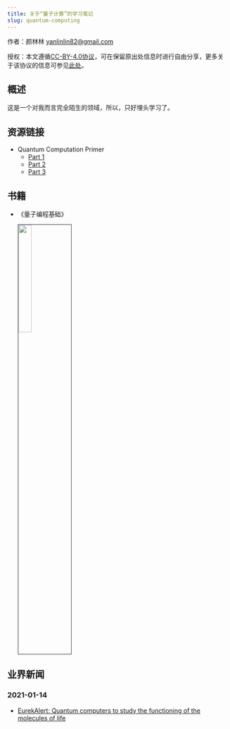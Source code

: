 ```yaml
---
title: 关于“量子计算”的学习笔记
slug: quantum-computing
---
```


作者：颜林林 <yanlinlin82@gmail.com>

授权：本文遵循[CC-BY-4.0协议](LICENSE)，可在保留原出处信息时进行自由分享，更多关于该协议的信息可参见[此处](https://creativecommons.org/licenses/by/4.0/deed.zh)。

## 概述

这是一个对我而言完全陌生的领域，所以，只好埋头学习了。

## 资源链接

* Quantum Computation Primer
    * [Part 1](https://www.codeproject.com/Articles/5155638/Quantum-Computation-Primer-Part-1)
    * [Part 2](https://www.codeproject.com/Articles/5160469/Quantum-Computation-Primer-Part-2)
    * [Part 3](https://www.codeproject.com/Articles/5160469/Quantum-Computation-Primer-Part-3)

## 书籍

* 《量子编程基础》

    <a href="images/moments/2019-12/2019-12-12-004.jpg"><img src="images/moments/2019-12/2019-12-12-004.thumb.jpg" style="display:inline;width:25%;max-width:200px;border:1px solid #333"></a>

## 业界新闻

### 2021-01-14

* [EurekAlert: Quantum computers to study the functioning of the molecules of life](https://www.eurekalert.org/pub_releases/2021-01/udt-qct011421.php)
